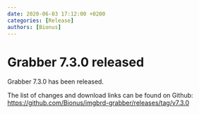 ```yaml
---
date: 2020-06-03 17:12:00 +0200
categories: [Release]
authors: [Bionus]
---
```



# Grabber 7.3.0 released

Grabber 7.3.0 has been released.

The list of changes and download links can be found on Github:  
<https://github.com/Bionus/imgbrd-grabber/releases/tag/v7.3.0>